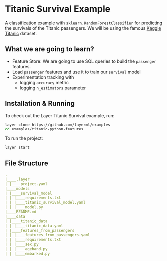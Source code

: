 # Titanic Survival Example

A classification example with `sklearn.RandomForestClassifier` for predicting the survivals of the Titanic passengers. We will be using the famous [Kaggle Titanic](https://www.kaggle.com/c/titanic/data?select=train.csv) dataset.

## What we are going to learn?

- Feature Store: We are going to use SQL queries to build the `passenger` features.
- Load `passenger` features and use it to train our `survival` model
- Experimentation tracking with
    - logging `accuracy` metric
    - logging `n_estimators` parameter

## Installation & Running

To check out the Layer Titanic Survival example, run:

```bash
layer clone https://github.com/layerml/examples
cd examples/titanic-python-features
```

To run the project:

```bash
layer start
```

## File Structure

```yaml
.
|____.layer
| |____project.yaml
|____models
| |____survival_model
| | |____requirements.txt
| | |____titanic_survival_model.yaml
| | |____model.py
|____README.md
|____data
| |____titanic_data
| | |____titanic_data.yaml
| |____features_from_passengers
| | |____features_from_passengers.yaml
| | |____requirements.txt
| | |____sex.py
| | |____ageband.py
| | |____embarked.py

```

